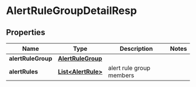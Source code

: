 # AlertRuleGroupDetailResp

## Properties
Name | Type | Description | Notes
------------ | ------------- | ------------- | -------------
**alertRuleGroup** | [**AlertRuleGroup**](AlertRuleGroup.md) |  | 
**alertRules** | [**List&lt;AlertRule&gt;**](AlertRule.md) | alert rule group members | 

